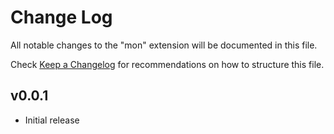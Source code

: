 # Change Log
All notable changes to the "mon" extension will be documented in this file.

Check [Keep a Changelog](http://keepachangelog.com/) for recommendations on how to structure this file.

## v0.0.1
- Initial release